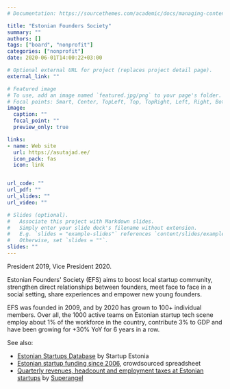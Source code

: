 ```yaml
---
# Documentation: https://sourcethemes.com/academic/docs/managing-content/

title: "Estonian Founders Society"
summary: ""
authors: []
tags: ["board", "nonprofit"]
categories: ["nonprofit"]
date: 2020-06-01T14:00:22+03:00

# Optional external URL for project (replaces project detail page).
external_link: ""

# Featured image
# To use, add an image named `featured.jpg/png` to your page's folder.
# Focal points: Smart, Center, TopLeft, Top, TopRight, Left, Right, BottomLeft, Bottom, BottomRight.
image:
  caption: ""
  focal_point: ""
  preview_only: true

links:
- name: Web site
  url: https://asutajad.ee/
  icon_pack: fas
  icon: link


url_code: ""
url_pdf: ""
url_slides: ""
url_video: ""

# Slides (optional).
#   Associate this project with Markdown slides.
#   Simply enter your slide deck's filename without extension.
#   E.g. `slides = "example-slides"` references `content/slides/example-slides.md`.
#   Otherwise, set `slides = ""`.
slides: ""
---
```

President 2019, Vice President 2020.

Estonian Founders' Society (EFS) aims to boost local startup community, strengthen direct relationships between founders, meet face to face in a social setting, share experiences and empower new young founders.

EFS was founded in 2009, and by 2020 has grown to 100+ individual members. Over all, the 1000 active teams on Estonian startup tech scene employ about 1% of the workforce in the country, contribute 3% to GDP and have been growing for +30% YoY for 6 years in a row.

See also:
* [Estonian Startups Database](https://startupestonia.ee/startup-database) by Startup Estonia
* [Estonian startup funding since 2006](http://bit.ly/funding-ee), crowdsourced spreadsheet
* [Quarterly revenues, headcount and employment taxes at Estonian startups](https://500.superangel.io/) by [Superangel](/project/superangel)